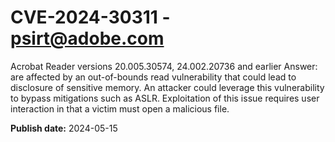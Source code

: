 # CVE-2024-30311 - psirt@adobe.com

Acrobat Reader versions 20.005.30574, 24.002.20736 and earlier Answer: are affected by an out-of-bounds read vulnerability that could lead to disclosure of sensitive memory. An attacker could leverage this vulnerability to bypass mitigations such as ASLR. Exploitation of this issue requires user interaction in that a victim must open a malicious file.

**Publish date:** 2024-05-15
